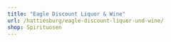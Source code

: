 ```yaml
---
title: "Eagle Discount Liquor & Wine"
url: /hattiesburg/eagle-discount-liquor-und-wine/
shop: Spirituosen
---
```

